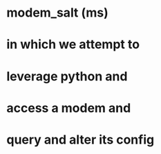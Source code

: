 # modem_salt (ms)<br>
# in which we attempt to<br>
# leverage python and<br>
# access a modem and<br>
# query and alter its config
